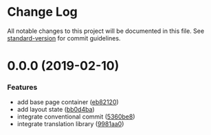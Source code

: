 # Change Log

All notable changes to this project will be documented in this file. See [standard-version](https://github.com/conventional-changelog/standard-version) for commit guidelines.

<a name="0.0.0"></a>
# 0.0.0 (2019-02-10)


### Features

* add base page container ([eb82120](https://bitbucket.org/Pilopa/mtg-cube-new/commits/eb82120))
* add layout state ([bb0d4ba](https://bitbucket.org/Pilopa/mtg-cube-new/commits/bb0d4ba))
* integrate conventional commit ([5360be8](https://bitbucket.org/Pilopa/mtg-cube-new/commits/5360be8))
* integrate translation library ([9981aa0](https://bitbucket.org/Pilopa/mtg-cube-new/commits/9981aa0))
